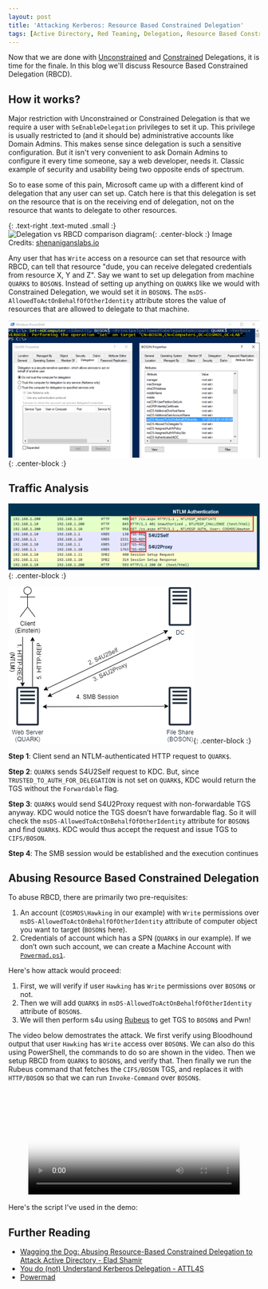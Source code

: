 ```yaml
---
layout: post
title: 'Attacking Kerberos: Resource Based Constrained Delegation'
tags: [Active Directory, Red Teaming, Delegation, Resource Based Constrained Delegation]
---
```


Now that we are done with [Unconstrained](/blog/attacking-kerberos-unconstrained-delegation/) and [Constrained](/blog/attacking-kerberos-constrained-delegation/) Delegations, it is time for the finale. In this blog we'll discuss Resource Based Constrained Delegation (RBCD).

## How it works?

Major restriction with Unconstrained or Constrained Delegation is that we require a user with `SeEnableDelegation` privileges to set it up. This privilege is usually restricted to (and it should be) administrative accounts like Domain Admins. This makes sense since delegation is such a sensitive configuration. But it isn't very convenient to ask Domain Admins to configure it every time someone, say a web developer, needs it. Classic example of security and usability being two opposite ends of spectrum.

So to ease some of this pain, Microsoft came up with a different kind of delegation that any user can set up. Catch here is that this delegation is set on the resource that is on the receiving end of delegation, not on the resource that wants to delegate to other resources.

{: .text-right .text-muted .small :}
![Delegation vs RBCD comparison diagram](https://shenaniganslabs.io/images/TrustedToAuthForDelegationWho/Diagrams/DelegationTypes.png){: .center-block :}
Image Credits: [shenaniganslabs.io](https://shenaniganslabs.io/2019/01/28/Wagging-the-Dog.html)

Any user that has `Write` access on a resource can set that resource with RBCD, can tell that resource "dude, you can receive delegated credentials from resource X, Y and Z". Say we want to set up delegation from machine `QUARK$` to `BOSON$`. Instead of setting up anything on `QUARK$` like we would with Constrained Delegation, we would set it in `BOSON$`. The `msDS-AllowedToActOnBehalfOfOtherIdentity` attribute stores the value of resources that are allowed to delegate to that machine.

![RBCD](/img/blog/2021/rbcd/1.png){: .center-block :}

## Traffic Analysis

![RBCD Wireshark](/img/blog/2021/rbcd/2.png){: .center-block :}

![RBCD flow](/img/blog/2021/rbcd/3.png){: .center-block :}

**Step 1**: Client send an NTLM-authenticated HTTP request to `QUARK$`.

**Step 2**: `QUARK$` sends S4U2Self request to KDC. But, since `TRUSTED_TO_AUTH_FOR_DELEGATION` is not set on `QUARK$`, KDC would return the TGS without the `Forwardable` flag.

**Step 3**: `QUARK$` would send S4U2Proxy request with non-forwardable TGS anyway. KDC would notice the TGS doesn’t have forwardable flag. So it will check the `msDS-AllowedToActOnBehalfOfOtherIdentity` attribute for `BOSON$` and find `QUARK$`. KDC would thus accept the request and issue TGS to `CIFS/BOSON`.

**Step 4**: The SMB session would be established and the execution continues

## Abusing Resource Based Constrained Delegation

To abuse RBCD, there are primarily two pre-requisites:

1. An account (`COSMOS\Hawking` in our example) with `Write` permissions over `msDS-AllowedToActOnBehalfOfOtherIdentity` attribute of computer object you want to target (`BOSON$` here).
2. Credentials of account which has a SPN (`QUARK$` in our example). If we don’t own such account, we can create a Machine Account with [`Powermad.ps1`](https://github.com/Kevin-Robertson/Powermad/blob/master/Powermad.ps1).

Here's how attack would proceed:

1. First, we will verify if user `Hawking` has `Write` permissions over `BOSON$` or not.
2. Then we will add `QUARK$` in `msDS-AllowedToActOnBehalfOfOtherIdentity` attribute of `BOSON$`.
3. We will then perform s4u using [Rubeus](https://github.com/GhostPack/Rubeus) to get TGS to `BOSON$` and Pwn!

The video below demostrates the attack. We first verify using Bloodhound output that user `Hawking` has `Write` access over `BOSON$`. We can also do this using PowerShell, the commands to do so are shown in the video. Then we setup RBCD from `QUARK$` to `BOSON$`, and verify that. Then finally we run the Rubeus command that fetches the `CIFS/BOSON` TGS, and replaces it with `HTTP/BOSON` so that we can run `Invoke-Command` over `BOSON$`. 

<figure>
  <video controls="true" allowfullscreen="true" poster="/img/blog/2021/rbcd/thumb1.png" width="100%">
    <source src="/img/blog/2021/rbcd/video1.mp4" type="video/mp4">
  </video>
</figure>

Here's the script I've used in the demo:

<script src="https://gist.github.com/notsoshant/9a23fb4f5f87b01a3bd9369c3c938cfe.js"></script>

## Further Reading

- [Wagging the Dog: Abusing Resource-Based Constrained Delegation to Attack Active Directory - Elad Shamir](https://shenaniganslabs.io/2019/01/28/Wagging-the-Dog.html)
- [You do (not) Understand Kerberos Delegation - ATTL4S](https://attl4s.github.io/assets/pdf/You_do_(not)_Understand_Kerberos_Delegation.pdf)
- [Powermad](https://github.com/Kevin-Robertson/Powermad)

